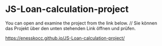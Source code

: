 # JS-Loan-calculation-project

You can open and examine the project from the link below. // Sie können das Projekt über den unten stehenden Link öffnen und prüfen.

https://enesskocc.github.io/JS-Loan-calculation-project/
